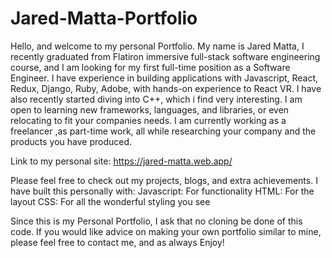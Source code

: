 # Jared-Matta-Portfolio
  Hello, and welcome to my personal Portfolio. My name is Jared Matta, I recently graduated from Flatiron immersive full-stack software engineering course, and I am looking for my first full-time position as a Software Engineer. I have experience in building applications with Javascript, React, Redux, Django, Ruby, Adobe, with hands-on experience to React VR. I have also recently started diving into C++, which i find very interesting. I am open to learning new frameworks, languages, and libraries, or even relocating to fit your companies needs.  I am currently working as a freelancer ,as part-time work, all while researching your company and the products you have produced.
  
  Link to my personal site: https://jared-matta.web.app/

  Please feel free to check out my projects, blogs, and extra achievements. I have built this personally with:
Javascript: For functionality
HTML: For the layout
CSS: For all the wonderful styling you see

  Since this is my Personal Portfolio, I ask that no cloning be done of this code. If you would like advice on making your own portfolio similar to mine, please feel free to contact me, and as always Enjoy!
